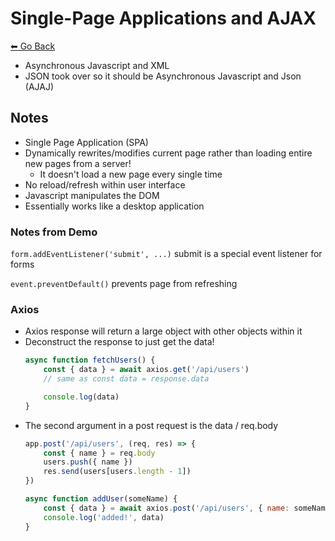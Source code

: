 # Single-Page Applications and AJAX
[⬅ Go Back](/week3.md)

- Asynchronous Javascript and XML
 - JSON took over so it should be Asynchronous Javascript and Json (AJAJ)
 
## Notes
- Single Page Application (SPA)
- Dynamically rewrites/modifies current page rather than loading entire new pages from a server!
    - It doesn't load a new page every single time
- No reload/refresh within user interface
- Javascript manipulates the DOM
- Essentially works like a desktop application

### Notes from Demo
`form.addEventListener('submit', ...)` submit is a special event listener for forms

`event.preventDefault()` prevents page from refreshing

### Axios
- Axios response will return a large object with other objects within it
- Deconstruct the response to just get the data!
    ```Javascript
    async function fetchUsers() {
        const { data } = await axios.get('/api/users')
        // same as const data = response.data

        console.log(data)
    }
    ```
- The second argument in a post request is the data / req.body
    ```Javascript
    app.post('/api/users', (req, res) => {
        const { name } = req.body
        users.push({ name })
        res.send(users[users.length - 1])
    })

    async function addUser(someName) {
        const { data } = await axios.post('/api/users', { name: someName })
        console.log('added!', data)
    }
    ```
